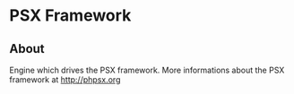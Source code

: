 PSX Framework
===

## About

Engine which drives the PSX framework. More informations about the PSX framework
at http://phpsx.org
